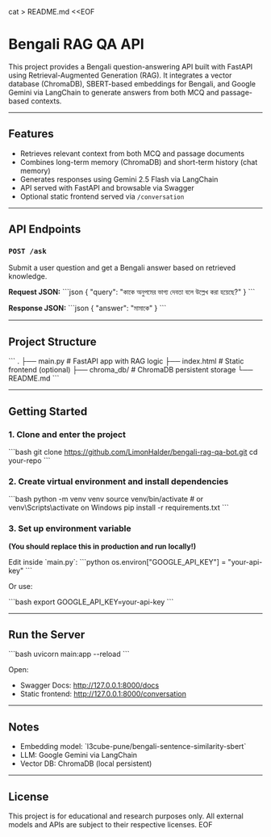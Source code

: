 cat > README.md <<EOF
# Bengali RAG QA API

This project provides a Bengali question-answering API built with FastAPI using Retrieval-Augmented Generation (RAG). It integrates a vector database (ChromaDB), SBERT-based embeddings for Bengali, and Google Gemini via LangChain to generate answers from both MCQ and passage-based contexts.

---

## Features

-  Retrieves relevant context from both MCQ and passage documents
- Combines long-term memory (ChromaDB) and short-term history (chat memory)
- Generates responses using Gemini 2.5 Flash via LangChain
- API served with FastAPI and browsable via Swagger
- Optional static frontend served via `/conversation`

---

## API Endpoints

### `POST /ask`

Submit a user question and get a Bengali answer based on retrieved knowledge.

**Request JSON:**
\`\`\`json
{
  "query": "কাকে অনুপমের ভাগ্য দেবতা বলে উল্লেখ করা হয়েছে?"
}
\`\`\`

**Response JSON:**
\`\`\`json
{
  "answer": "মামাকে"
}
\`\`\`

---

## Project Structure

\`\`\`
.
├── main.py                # FastAPI app with RAG logic
├── index.html             # Static frontend (optional)
├── chroma_db/             # ChromaDB persistent storage
└── README.md
\`\`\`

---

## Getting Started

### 1. Clone and enter the project

\`\`\`bash
git clone https://github.com/LimonHalder/bengali-rag-qa-bot.git
cd your-repo
\`\`\`

### 2. Create virtual environment and install dependencies

\`\`\`bash
python -m venv venv
source venv/bin/activate       # or venv\\Scripts\\activate on Windows
pip install -r requirements.txt
\`\`\`

### 3. Set up environment variable

**(You should replace this in production and run locally!)**

Edit inside \`main.py\`:
\`\`\`python
os.environ["GOOGLE_API_KEY"] = "your-api-key"
\`\`\`

Or use:

\`\`\`bash
export GOOGLE_API_KEY=your-api-key
\`\`\`

---

## Run the Server

\`\`\`bash
uvicorn main:app --reload
\`\`\`

Open:
- Swagger Docs: http://127.0.0.1:8000/docs
- Static frontend: http://127.0.0.1:8000/conversation

---

## Notes

- Embedding model: \`l3cube-pune/bengali-sentence-similarity-sbert\`
- LLM: Google Gemini via LangChain
- Vector DB: ChromaDB (local persistent)

---

## License

This project is for educational and research purposes only. All external models and APIs are subject to their respective licenses.
EOF
